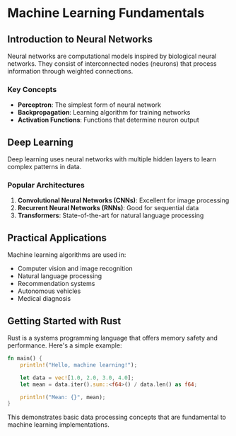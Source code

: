 # Machine Learning Fundamentals

## Introduction to Neural Networks

Neural networks are computational models inspired by biological neural networks. They consist of interconnected nodes (neurons) that process information through weighted connections.

### Key Concepts

- **Perceptron**: The simplest form of neural network
- **Backpropagation**: Learning algorithm for training networks
- **Activation Functions**: Functions that determine neuron output

## Deep Learning

Deep learning uses neural networks with multiple hidden layers to learn complex patterns in data.

### Popular Architectures

1. **Convolutional Neural Networks (CNNs)**: Excellent for image processing
2. **Recurrent Neural Networks (RNNs)**: Good for sequential data
3. **Transformers**: State-of-the-art for natural language processing

## Practical Applications

Machine learning algorithms are used in:

- Computer vision and image recognition
- Natural language processing
- Recommendation systems
- Autonomous vehicles
- Medical diagnosis

## Getting Started with Rust

Rust is a systems programming language that offers memory safety and performance. Here's a simple example:

```rust
fn main() {
    println!("Hello, machine learning!");

    let data = vec![1.0, 2.0, 3.0, 4.0];
    let mean = data.iter().sum::<f64>() / data.len() as f64;

    println!("Mean: {}", mean);
}
```

This demonstrates basic data processing concepts that are fundamental to machine learning implementations.